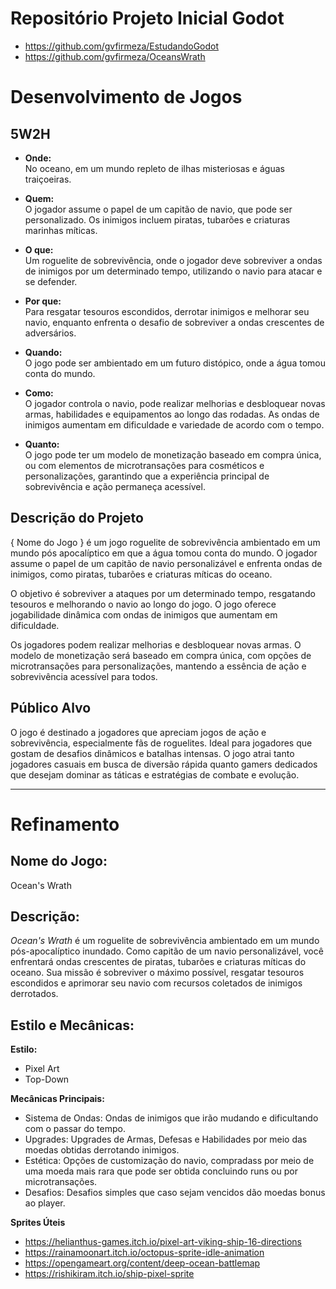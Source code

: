 # Repositório Projeto Inicial Godot
- https://github.com/gvfirmeza/EstudandoGodot
- https://github.com/gvfirmeza/OceansWrath

# Desenvolvimento de Jogos

## 5W2H

-   **Onde:**  
    No oceano, em um mundo repleto de ilhas misteriosas e águas traiçoeiras.
    
-   **Quem:**  
    O jogador assume o papel de um capitão de navio, que pode ser personalizado. Os inimigos incluem piratas, tubarões e criaturas marinhas míticas.
    
-   **O que:**  
    Um roguelite de sobrevivência, onde o jogador deve sobreviver a ondas de inimigos por um determinado tempo, utilizando o navio para atacar e se defender.
    
-   **Por que:**  
    Para resgatar tesouros escondidos, derrotar inimigos e melhorar seu navio, enquanto enfrenta o desafio de sobreviver a ondas crescentes de adversários.
    
-   **Quando:**  
    O jogo pode ser ambientado em um futuro distópico, onde a água tomou conta do mundo.
    
-   **Como:**  
    O jogador controla o navio, pode realizar melhorias e desbloquear novas armas, habilidades e equipamentos ao longo das rodadas. As ondas de inimigos aumentam em dificuldade e variedade de acordo com o tempo.
    
-   **Quanto:**  
    O jogo pode ter um modelo de monetização baseado em compra única, ou com elementos de microtransações para cosméticos e personalizações, garantindo que a experiência principal de sobrevivência e ação permaneça acessível.

## Descrição do Projeto

{ Nome do Jogo } é um jogo roguelite de sobrevivência ambientado em um mundo pós apocalíptico em que a água tomou conta do mundo. O jogador assume o papel de um capitão de navio personalizável e enfrenta ondas de inimigos, como piratas, tubarões e criaturas míticas do oceano.

O objetivo é sobreviver a ataques por um determinado tempo, resgatando tesouros e melhorando o navio ao longo do jogo. O jogo oferece jogabilidade dinâmica com ondas de inimigos que aumentam em dificuldade.

Os jogadores podem realizar melhorias e desbloquear novas armas. O modelo de monetização será baseado em compra única, com opções de microtransações para personalizações, mantendo a essência de ação e sobrevivência acessível para todos. 

## Público Alvo

O jogo é destinado a jogadores que apreciam jogos de ação e sobrevivência, especialmente fãs de roguelites. Ideal para jogadores que gostam de desafios dinâmicos e batalhas intensas. O jogo atrai tanto jogadores casuais em busca de diversão rápida quanto gamers dedicados que desejam dominar as táticas e estratégias de combate e evolução.

***

# Refinamento

## Nome do Jogo:
Ocean's Wrath

## Descrição:
_Ocean's Wrath_ é um roguelite de sobrevivência ambientado em um mundo pós-apocalíptico inundado. Como capitão de um navio personalizável, você enfrentará ondas crescentes de piratas, tubarões e criaturas míticas do oceano. Sua missão é sobreviver o máximo possível, resgatar tesouros escondidos e aprimorar seu navio com recursos coletados de inimigos derrotados.

## Estilo e Mecânicas:

**Estilo:** 
- Pixel Art
- Top-Down 

**Mecânicas Principais:** 
- Sistema de Ondas: Ondas de inimigos que irão mudando e dificultando com o passar do tempo.
- Upgrades: Upgrades de Armas, Defesas e Habilidades por meio das moedas obtidas derrotando inimigos.
- Estética: Opções de customização do navio, compradass por meio de uma moeda mais rara que pode ser obtida concluindo runs ou por microtransações.
- Desafios: Desafios simples que caso sejam vencidos dão moedas bonus ao player.

**Sprites Úteis**
- https://helianthus-games.itch.io/pixel-art-viking-ship-16-directions
- https://rainamoonart.itch.io/octopus-sprite-idle-animation
- https://opengameart.org/content/deep-ocean-battlemap
- https://rishikiram.itch.io/ship-pixel-sprite

